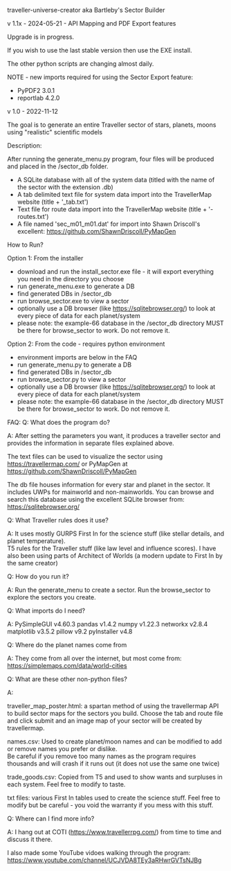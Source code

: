 traveller-universe-creator 
aka Bartleby's Sector Builder

v 1.1x - 2024-05-21 - API Mapping and PDF Export features

Upgrade is in progress.

If you wish to use the last stable version then use the EXE install.

The other python scripts are changing almost daily.

NOTE - new imports required for using the Sector Export feature:
 - PyPDF2 3.0.1
 - reportlab 4.2.0


v 1.0 - 2022-11-12

The goal is to generate an entire Traveller sector of stars, planets, moons using "realistic" scientific models

Description:

After running the generate_menu.py program, four files will be produced and placed in the /sector_db folder.
  - A SQLite database with all of the system data (titled with the name of the sector with the extension .db)
  - A tab delimited text file for system data import into the TravellerMap website (title + '_tab.txt')
  - Text file for route data import into the TravellerMap website (title + '-routes.txt')
  - A file named 'sec_m01_m01.dat' for import into Shawn Driscoll's excellent: https://github.com/ShawnDriscoll/PyMapGen

How to Run?

Option 1:  From the installer
 - download and run the install_sector.exe file - it will export everything you need in the directory you choose
 - run generate_menu.exe to generate a DB
 - find generated DBs in /sector_db
 - run browse_sector.exe to view a sector
 - optionally use a DB browser (like https://sqlitebrowser.org/) to look at every piece of data for each planet/system
 - please note:  the example-66 database in the /sector_db directory MUST be there for browse_sector to work.  Do not remove it.
 
 
Option 2: From the code - requires python environment
 - environment imports are below in the FAQ
 - run generate_menu.py to generate a DB
 - find generated DBs in /sector_db
 - run browse_sector.py to view a sector
 - optionally use a DB browser (like https://sqlitebrowser.org/) to look at every piece of data for each planet/system
 - please note:  the example-66 database in the /sector_db directory MUST be there for browse_sector to work.  Do not remove it.

FAQ:
Q:  What does the program do?

A:  After setting the parameters you want, it produces a traveller sector and provides the information in separate files explained above.

The text files can be used to visualize the sector using https://travellermap.com/ or PyMapGen at https://github.com/ShawnDriscoll/PyMapGen

The db file houses information for every star and planet in the sector.  It includes UWPs for mainworld and non-mainworlds.
You can browse and search this database using the excellent SQLite browser from: https://sqlitebrowser.org/

Q:  What Traveller rules does it use?

A:  It uses mostly GURPS First In for the science stuff (like stellar details, and planet temperature).  
    T5 rules for the Traveller stuff (like law level and influence scores).
    I have also been using parts of Architect of Worlds (a modern update to First In by the same creator)

Q:  How do you run it?

A:  Run the generate_menu to create a sector.  Run the browse_sector to explore the sectors you create.

Q:  What imports do I need?

A:
	PySimpleGUI     v4.60.3
	pandas          v1.4.2
	numpy           v1.22.3
	networkx        v2.8.4
	matplotlib      v3.5.2
	pillow          v9.2
	pyInstaller	v4.8

Q:  Where do the planet names come from

A:  They come from all over the internet, but most come from: https://simplemaps.com/data/world-cities

Q:  What are these other non-python files?

A:

traveller_map_poster.html:  a spartan method of using the travellermap API to build sector maps for the sectors you build.
Choose the tab and route file and click submit and an image map of your sector will be created by travellermap.

names.csv: Used to create planet/moon names and can be modified to add or remove names you prefer or dislike.  
Be careful if you remove too many names as the program requires thousands and will crash if it runs out (it does not use the same one twice)

trade_goods.csv:  Copied from T5 and used to show wants and surpluses in each system.  Feel free to modify to taste.

txt files:  various First In tables used to create the science stuff.  Feel free to modify but be careful - you void the warranty if you mess with this stuff.

Q:  Where can I find more info?

A:  I hang out at COTI (https://www.travellerrpg.com/) from time to time and discuss it there.  

I also made some YouTube vidoes walking through the program:  https://www.youtube.com/channel/UCJVDA8TEy3aRHwrGVTsNJBg



